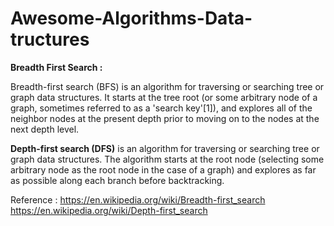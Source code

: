 # Awesome-Algorithms-Data-tructures
<B>Breadth First Search :</B>

Breadth-first search (BFS) is an algorithm for traversing or searching tree or graph data structures. It starts at the tree root (or some arbitrary node of a graph, sometimes referred to as a 'search key'[1]), and explores all of the neighbor nodes at the present depth prior to moving on to the nodes at the next depth level.

<B>Depth-first search (DFS)</B> is an algorithm for traversing or searching tree or graph data structures. The algorithm starts at the root node (selecting some arbitrary node as the root node in the case of a graph) and explores as far as possible along each branch before backtracking.


Reference : https://en.wikipedia.org/wiki/Breadth-first_search
             https://en.wikipedia.org/wiki/Depth-first_search
